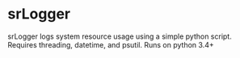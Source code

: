 # srLogger
srLogger logs system resource usage using a simple python script. Requires threading, datetime, and psutil. Runs on python 3.4+
